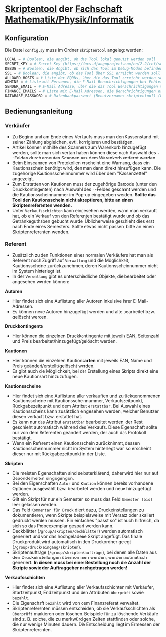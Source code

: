 # [Skriptentool](https://skripten.mpi.fs.tum.de/) der [Fachschaft Mathematik/Physik/Informatik](https://mpi.fs.tum.de)

## Konfiguration

Die Datei `config.py` muss im Ordner `skriptentool` angelegt werden:

```python
LOCAL = # Boolean, die angibt, ob das Tool lokal genutzt werden soll
SECRET_KEY = # Secret Key (https://docs.djangoproject.com/en/2.2/ref/settings/#secret-key)
DEBUG = # Boolean, die Angibt, ob sich das Tool im Debug-Modus befinden soll (https://docs.djangoproject.com/en/2.2/ref/settings/#debug)
SSL = # Boolean, die angibt, ob das Tool über SSL erreicht werden soll (andere Verbindungen werden blockiert)
ALLOWED_HOSTS = # Liste der FQDNs, über die das Tool erreicht werden soll (https://docs.djangoproject.com/en/2.2/ref/settings/#allowed-hosts)
ADMINS = # Liste mit Personen, die E-Mail Benachrichtigungen bei Fehlern erhalten sollen (https://docs.djangoproject.com/en/2.2/ref/settings/#admins)
SENDER_EMAIL = # E-Mail Adresse, über die das Tool Benachrichtigungen versendet (https://docs.djangoproject.com/en/2.2/ref/settings/#default-from-email)
FINANCE_EMAILS = # Liste mit E-Mail Adressen, die Benachrichtigungen erhalten sollen, die Finanzer betreffen
DATABASE_PASSWORD = # Datenbankpasswort (Benutzername: skriptentool) (https://docs.djangoproject.com/en/2.2/ref/settings/#password)
```

## Bedienungsanleitung

### Verkäufer

-   Zu Beginn und am Ende eines Verkaufs muss man den Kassenstand mit seiner Zählung abgleichen,
    evtl. korrigieren und bestätigen.
-   Artikel können mithilfe des Scanners zum Warenkorb hinzugefügt werden, sollte man sich vertan
    haben können diese nach Auswahl des `-`-Feldes durch erneutes Scannen aus dem Warenkorb entfernt
    werden.
-   Beim Einscannen von Protokollen erscheint eine Warnung, dass ein Kautionsschein benötigt wird,
    den man dann direkt hinzufügen kann. Die zugehörige Kautionsscheinnummer wird über dem
    "Kassenzettel" angezeigt.
-   Zum Erstatten von Kautionen muss der zugehörige Barcode (unter den Druckkontingenten) nach
    Auswahl des `-`-Feldes gescannt werden und die Kautionsscheinnummer im Pop-up eingegeben werden.
    **Sollte das Tool den Kautionsschein nicht akzeptieren, bitte an einen Skriptenreferenten
    wenden.**
-   Unter `Verkaufsschichten` kann eingesehen werden, wann man verkauft hat, ob ein Verkauf von den
    Referenten bestätigt wurde und ob das Getränkeguthaben gebucht wurde. Üblicherweise geschieht
    dies erst nach Ende eines Semesters. Sollte etwas nicht passen, bitte an einen
    Skriptenreferenten wenden.

### Referent

-   Zusätzlich zu den Funktionen eines normalen Verkäufers hat man als Referent noch Zugriff auf
    `Verwaltung` und die Möglichkeit, Kautionsscheine zurückzunehmen, deren Kautionsscheinnummer
    nicht im System hinterlegt ist.
-   In der `Verwaltung` gibt es unterschiedliche Objekte, die bearbeitet oder angesehen werden
    können:

**Autoren**

-   Hier findet sich eine Auflistung aller Autoren inkulsive ihrer E-Mail-Adressen.
-   Es können neue Autoren hinzugefügt werden und alte bearbeitet bzw. gelöscht werden.

**Druckkontingente**

-   Hier können die einzelnen Druckkontingente mit jeweils EAN, Seitenzahl und Preis
    bearbeitet/hinzugefügt/gelöscht werden.

**Kautionen**

-   Hier können die einzelnen Kautions**arten** mit jeweils EAN, Name und Preis
    geändert/erstellt/gelöscht werden.
-   Es gibt auch die Möglichkeit, bei der Erstellung eines Skripts direkt eine neue Kautionsart
    hinzuzufügen.

**Kautionsscheine**

-   Hier findet sich eine Auflistung aller verkauften und zurückgenommenen Kautionsscheine mit
    Kautionsscheinnummer, Verkaufszeitpunkt, Rückgabezeitpunkt und dem Attribut `erstattbar`. Bei
    Auswahl eines Kautionsscheins kann zusätzlich eingesehen werden, welcher Benutzer diesen
    verkauft bzw. erstattet hat.
-   Es kann nur das Attribut `erstattbar` bearbeitet werden, der Rest geschieht automatisch während
    des Verkaufs. Diese Eigenschaft sollte nur von dem Referenten geändert werden, der auch das
    Protokoll bestätigt.
-   Wenn ein Referent einen Kautionsschein zurücknimmt, dessen Kautionsscheinnummer nicht im System
    hinterlegt war, so erscheint dieser nur mit Rückgabezeitpunkt in der Liste.

**Skripten**

-   Die meisten Eigenschaften sind selbsterklärend, daher wird hier nur auf Besonderheiten
    eingegangen.
-   Bei den Eigenschaften `Autor` und `Kaution` können bereits vorhandene Optionen ausgewählt bzw.
    bearbeitet werden und neue hinzugefügt werden.
-   Gilt ein Skript für nur ein Semester, so muss das Feld `Semester (bis)` leer gelassen werden.
-   Das Feld `Kommentar für Druck` dient dazu, Druckeinstellungen zu dokumentieren, wenn Skripte
    beispielsweise mit Versatz oder skaliert gedruckt werden müssen. Ein einfaches "passt so" ist
    auch hilfreich, da sich so das Probeexemplar gespart werden kann.
-   Deckblätter (`/group/skripten/deckblätter`) werden automatisch generiert und vor das
    hochgeladene Skript angefügt. Das finale Druckprodukt wird automatisch in den Druckordner gelegt
    (`/group/druck/eingang/skripten`).
-   Skriptenaufträge (`/group/skripten/aufträge`), bei denen alle Daten aus den Druckeinstellungen
    übernommen werden, werden autmatisch generiert. **In diesen muss bei einer Bestellung noch die
    Anzahl der Skripte sowie der Auftraggeber nachgetragen werden!**

**Verkaufsschichten**

-   Hier findet sich eine Auflistung aller Verkaufsschichten mit Verkäufer, Startzeitpunkt,
    Endzeitpunkt und den Attributen `überprüft` sowie `bezahlt`.
-   Die Eigenschaft `bezahlt` wird von dem Finanzreferat verwaltet.
-   Skriptenreferenten müssen entscheiden, ob sie Verkaufsschichten als `überprüft` markieren oder
    löschen. Beispiele für zu löschende Verkäufe sind z. B. solche, die zu merkwürdigen Zeiten
    stattfinden oder solche, die nur wenige Minuten dauern. Die Entscheidung liegt im Ermessen der
    Skriptenreferenten.
